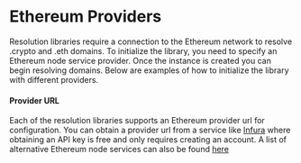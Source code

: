 # Ethereum Providers

Resolution libraries require a connection to the Ethereum network to resolve .crypto and .eth domains. To initialize the library, you need to specify an Ethereum node service provider. Once the instance is created you can begin resolving domains. Below are examples of how to initialize the library with different providers.

#### Provider URL

Each of the resolution libraries supports an Ethereum provider url for configuration. You can obtain a provider url from a service like [Infura]("https://infura.io") where obtaining an API key is free and only requires creating an account. A list of alternative Ethereum node services can also be found [here](https://ethereum.org/en/developers/docs/nodes-and-clients/nodes-as-a-service/)
